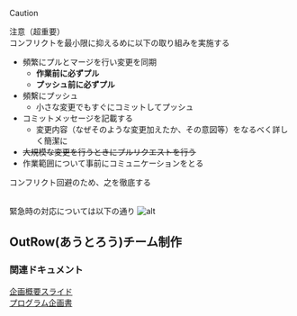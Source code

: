 > [!CAUTION] 
> 注意（超重要）<br>コンフリクトを最小限に抑えるめに以下の取り組みを実施する
* 頻繁にプルとマージを行い変更を同期
  * **作業前に必ずプル**
  * **プッシュ前に必ずプル**
* 頻繫にプッシュ
  * 小さな変更でもすぐにコミットしてプッシュ
* コミットメッセージを記載する
  * 変更内容（なぜそのような変更加えたか、その意図等）をなるべく詳しく簡潔に
* ~~大規模な変更を行うときにプルリクエストを行う~~
* 作業範囲について事前にコミュニケーションをとる

コンフリクト回避のため、之を徹底する<br>
<br>

緊急時の対応については以下の通り
![alt](https://raw.githubusercontent.com/louim/in-case-of-fire/refs/heads/master/in_case_of_fire.png)

## OutRow(あうとろう)チーム制作

### 関連ドキュメント
[企画概要スライド](https://chat.google.com/room/AAAAIWJng-Q/b_NZlv9vm64/b_NZlv9vm64)<br>
[プログラム企画書](https://docs.google.com/document/d/10bhXitljOsIJgPHLzCE6j7YDnNpv7NYCNLT1jDfKky8/edit)
